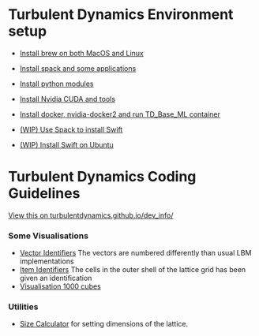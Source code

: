 # Turbulent Dynamics Environment setup

* [Install brew on both MacOS and Linux](env_setup/install_0_brew.md)
* [Install spack and some applications](env_setup/install_1_with_spack.md)
* [Install python modules](env_setup/install_2_python_modules.md)

* [Install Nvidia CUDA and tools](env_setup/nvidia_for_Ubuntu_16_04.md)
* [Install docker, nvidia-docker2 and run TD_Base_ML container](env_setup/nvidia_docker2_base_ml_container.md)


* [(WIP) Use Spack to install Swift](env_setup/spack_swift_package.py)
* [(WIP) Install Swift on Ubuntu](env_setup/swift_for_ubuntu.md)


# Turbulent Dynamics Coding Guidelines

[View this on turbulentdynamics.github.io/dev_info/](https://turbulentdynamics.github.io/TD_env_setup_dev_info/)

### Some Visualisations
 * [Vector Identifiers](https://turbulentdynamics.github.io/TD_env_setup_dev_info/graphics/arrows.html) The vectors are numbered differently than usual LBM implementations
 * [Item Identifiers](https://turbulentdynamics.github.io/TD_env_setup_dev_info/graphics/cube.html) The cells in the outer shell of the lattice grid has been given an identification
 * [Visualisation 1000 cubes](https://turbulentdynamics.github.io/TD_env_setup_dev_info/graphics/1000.html)


### Utilities
 * [Size Calculator](https://turbulentdynamics.github.io/TD_env_setup_dev_info/tools/calc_sizes.html) for setting dimensions of the lattice.
